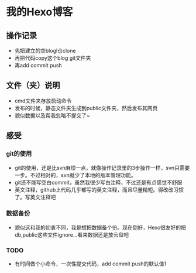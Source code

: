 # 我的Hexo博客

## 操作记录
- 先把建立的空blogl仓clone
- 再把代码copy这个blog git文件夹
- 再add commit push

## 文件（夹）说明
- cmd文件夹存放启动命令
- 发布的时候，静态文件夹生成到public文件夹，然后发布其网页
- 貌似数据以及帮我忽略不提交了~

## 感受
### git的使用
- git的使用，还是比svn麻烦一点，就像操作记录里的3步操作一样，svn只需要一步。不过相对的，svn就少了本地的版本管理功能。 
- git还不能写空白commit，虽然我很少写白注释，不过还是有点感觉不舒服
- 英文注释，github上代码几乎都写的英文注释，而且尽量精短。得改改习惯了。写英文注释吧

### 数据备份
- 貌似这和我的初衷不同，我是想把数据备个份。现在倒好，Hexo很友好的把db,public这些文件ignore...看来数据还是放云盘吧

### TODO
- 有时间做个小命令，一次性提交代码，add commit push的默认值1